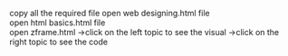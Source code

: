 copy all the required file
open web designing.html file <br>
open html basics.html file <br>
open zframe.html ->click on the left topic to see the visual
                 ->click on the right topic to see the code
